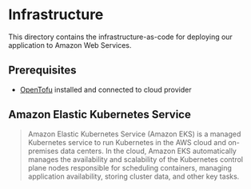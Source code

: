 # Infrastructure

This directory contains the infrastructure-as-code for deploying our application to Amazon Web Services.

## Prerequisites

- [OpenTofu](https://opentofu.org/docs/intro/install/) installed and connected to cloud provider

## Amazon Elastic Kubernetes Service

> Amazon Elastic Kubernetes Service (Amazon EKS) is a managed Kubernetes service to run Kubernetes in the AWS cloud and
> on-premises data centers. In the cloud, Amazon EKS automatically manages the availability and scalability of the
> Kubernetes control plane nodes responsible for scheduling containers, managing application availability, storing cluster
> data, and other key tasks.

